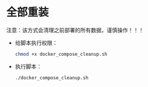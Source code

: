 # 全部重装

注意：该方式会清理之前部署的所有数据，谨慎操作！！！

- 给脚本执行权限：
  
  ```bash
  chmod +x docker_compose_cleanup.sh
  ```

- 执行脚本：

  ```bash
  ./docker_compose_cleanup.sh
  ```
